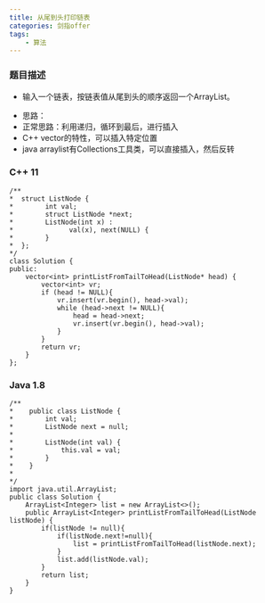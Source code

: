 ```yaml
---
title: 从尾到头打印链表
categories: 剑指offer
tags: 
	- 算法
---
```

 <meta name="referrer" content="no-referrer" />

### 题目描述

* 输入一个链表，按链表值从尾到头的顺序返回一个ArrayList。
<!-- more -->
* 思路：
* 正常思路：利用递归，循环到最后，进行插入
* C++ vector的特性，可以插入特定位置
* java arraylist有Collections工具类，可以直接插入，然后反转

### C++ 11

```
/**
*  struct ListNode {
*        int val;
*        struct ListNode *next;
*        ListNode(int x) :
*              val(x), next(NULL) {
*        }
*  };
*/
class Solution {
public:
    vector<int> printListFromTailToHead(ListNode* head) {
        vector<int> vr;
        if (head != NULL){
            vr.insert(vr.begin(), head->val);
			while (head->next != NULL){
                head = head->next;
				vr.insert(vr.begin(), head->val);
			}
		}
        return vr;
    }
};
```

### Java 1.8

```
/**
*    public class ListNode {
*        int val;
*        ListNode next = null;
*
*        ListNode(int val) {
*            this.val = val;
*        }
*    }
*
*/
import java.util.ArrayList;
public class Solution {
    ArrayList<Integer> list = new ArrayList<>();
    public ArrayList<Integer> printListFromTailToHead(ListNode listNode) {
        if(listNode != null){
            if(listNode.next!=null){
                list = printListFromTailToHead(listNode.next);
            }
            list.add(listNode.val);
        }
        return list;
    }
}
```